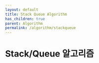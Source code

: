 ```yaml
---
layout: default
title: Stack Queue Algorithm
has_children: true
parent: Algorithm
permalink: /algorithm/stackqueue
---
```


# Stack/Queue 알고리즘

